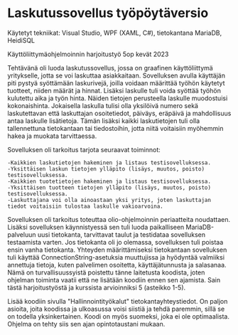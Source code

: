 # Laskutussovellus työpöytäversio
Käytetyt tekniikat: Visual Studio, WPF (XAML, C#), tietokantana MariaDB, HeidiSQL

Käyttöliittymäohjelmoinnin harjoitustyö 5op kevät 2023

Tehtävänä oli luoda laskutussovellus, jossa on graafinen käyttöliittymä yritykselle, jotta se voi laskuttaa asiakkaitaan. Sovelluksen avulla käyttäjän piti pystyä syöttämään laskurivejä, joilla voidaan määrittää työhön käytetyt tuotteet, niiden määrät ja hinnat. Lisäksi laskulle tuli voida syöttää työhön kulutettu aika ja työn hinta. Näiden tietojen perusteella laskulle muodostuisi kokonaishinta. Jokaisella laskulla tulisi olla yksilöivä numero sekä laskutettavan että laskuttajan osoitetiedot, päiväys, eräpäivä ja mahdollisuus antaa laskulle lisätietoja. Tämän lisäksi kaikki laskutietojen tuli olla tallennettuna tietokantaan tai tiedostoihin, jotta niitä voitaisiin myöhemmin hakea ja muokata tarvittaessa.

Sovelluksen oli tarkoitus tarjota seuraavat toiminnot:

    -Kaikkien laskutietojen hakeminen ja listaus testisovelluksessa.
    -Yksittäisen laskun tietojen ylläpito (lisäys, muutos, poisto) testisovelluksessa.
    -Kaikkien tuotetietojen hakeminen ja listaus testisovelluksessa.
    -Yksittäisen tuotteen tietojen ylläpito (lisäys, muutos, poisto) testisovelluksessa.
    -Laskuttajana voi olla ainoastaan yksi yritys, joten laskuttajan tiedot voitaisiin tulostaa laskulle vakioarvoina.

Sovelluksen oli tarkoitus toteuttaa olio-ohjelmoinnin periaatteita noudattaen. Lisäksi sovelluksen käynnistyessä sen tuli luoda paikalliseen MariaDB-palveluun uusi tietokanta, tarvittavat taulut ja testidataa sovelluksen testaamista varten. Jos tietokanta oli jo olemassa, sovelluksen tuli poistaa ensin vanha tietokanta. Yhteyden määrittämiseksi tietokantaan sovelluksen tuli käyttää ConnectionString-asetuksia muuttujissa ja hyödyntää valmiiksi annettuja tietoja, kuten palvelimen osoitetta, käyttäjätunnusta ja salasanaa. Nämä on turvallisuussyistä poistettu tänne laitetusta koodista, joten ohjelman toiminta vaatii että ne lisätään koodiin ennen sen ajamista. Sain tästä harjoitustyöstä ja kurssista arvioinniksi 5 (asteikko 1-5).

Lisää koodiin sivulla "Hallinnointityökalut" tietokantayhteystiedot.
On paljon asioita, joita koodissa ja ulkoasussa voisi siistiä ja tehdä paremmin, sillä se on todella yksinkertainen. Koodi on myös suomeksi, joka ei ole optimaalista. Ohjelma on tehty siis sen ajan opintotaustani mukaan.
